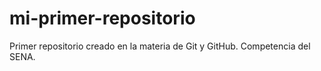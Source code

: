 # mi-primer-repositorio
Primer repositorio creado en la materia de Git y GitHub. Competencia del SENA.
